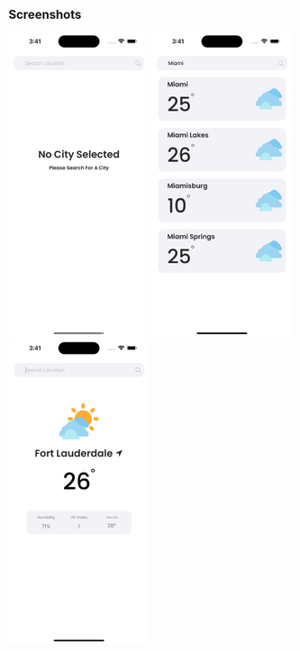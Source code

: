 ## Screenshots

<p float="left">
  <img src="Screenshots/initial.png" width="250" alt="Initial Screen"/>
  <img src="Screenshots/search.png" width="250" alt="Search Results"/>
  <img src="Screenshots/weather.png" width="250" alt="Weather Display"/>
</p> 